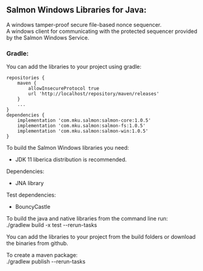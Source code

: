 ## Salmon Windows Libraries for Java:    

A windows tamper-proof secure file-based nonce sequencer.  
A windows client for communicating with the protected sequencer provided by the Salmon Windows Service.  
  
### Gradle:  

You can add the libraries to your project using gradle:  
```
repositories {
    maven {
        allowInsecureProtocol true
        url 'http://localhost/repository/maven/releases'
    }
    ...
}
dependencies {
	implementation 'com.mku.salmon:salmon-core:1.0.5'
    implementation 'com.mku.salmon:salmon-fs:1.0.5'
    implementation 'com.mku.salmon:salmon-win:1.0.5'
}
```

To build the Salmon Windows libraries you need:    
- JDK 11 liberica distribution is recommended.   
  
Dependencies:  
- JNA library  
  
Test dependencies:  
- BouncyCastle  
  
To build the java and native libraries from the command line run:  
./gradlew build -x test --rerun-tasks  
  
You can add the libraries to your project from the build folders or download the binaries from github.  
   
To create a maven package:  
./gradlew publish --rerun-tasks  
